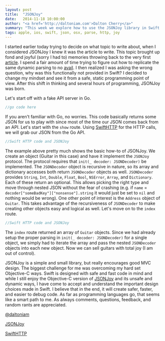 ```yaml
---
layout: post
title:  "JSONJoy"
date:   2014-11-18 10:00:00
author: "<a href='http://daltoniam.com'>Dalton Cherry</a>"
summary: "This week we explore how to use the JSONJoy library in Swift."
tags: apple, ios, swift, json, osx, parse, http, joy
---
```


I started earlier today trying to decide on what topic to write about, when I considered JSONJoy I knew it was the article to write. This topic brought up fond and joyful (sorry I had to) memories throwing back to the very first [article](/json-parsing.html). I spend a fair amount of time trying to figure out how to replicate the same dynamic parsing to no [avail](/reaction-swift-reflection.html). I then realized I was asking the wrong question, why was this functionally not provided in Swift? I decided to change my mindset and see it from a safe, static programming point of view. After this shift in thinking and several hours of programming, JSONJoy was born. 

Let's start off with a fake API server in Go.

```go
//go code here
```

If you aren't familiar with Go, no worries. This code basically returns some JSON for us to play with since most of the time our JSON comes back from an API. Let's start with the `show` route. Using [SwiftHTTP](https://github.com/daltoniam/SwiftHTTP) for the HTTP calls, we will grab our JSON from the Go API.

```swift
//Swift HTTP code and JSONJoy
```

The example above pretty much shows the basic how-to of JSONJoy. We create an object (Guitar in this case) and have it implement the `JSONJoy` protocol. The protocol requires that `init(_ decoder: JSONDecoder)` be implemented. The `JSONDecoder` object is recursive in nature, so its array and dictionary accesses both return `JSONDecoder` objects as well. `JSONDecoder` provides `String`, `Int`, `Double`, `Float`, `Bool`, `NSError`, `Array`, and `Dictionary`. Each of these return an optional. This allows picking the right type and move through nested JSON without the fear of crashing (e.g. if `name` = `decoder["someBadKey"]["nonsense"].string` it would just be set to `nil` and nothing would be wrong). One other point of interest is the `Address` object of `Guitar`. This takes advantage of the recursiveness of `JSONDecoder` to make creating other objects easy and logical as well. Let's move on to the `index` route.

```swift
//Swift HTTP code and JSONJoy
```

The `index` route returned an array of `Guitar` objects. Since we had already setup the proper parsing in `init(_ decoder: JSONDecoder)` for a single object, we simply had to iterate the array and pass the nested `JSONDecoder` objects into each new object. Now we can sell guitars with total joy (I am out of control).

JSONJoy is a simple and small library, but really encourages good MVC design. The biggest challenge for me was overcoming my hard set Objective-C ways. Swift is designed with safe and fast code in mind and while I still enjoy the Objective-C version of [JSONJoy](https://github.com/daltoniam/JSONJoy) and its unsafe and dynamic ways, I have come to accept and understand the important design choices made in Swift. I believe that in the end, it will create safer, faster, and easier to debug code. As far as programming languages go, that seems like a smart path to me. As always comments, questions, feedback, and random rants are appreciated.


[@daltoniam](https://twitter.com/daltoniam)

[JSONJoy](https://github.com/daltoniam/JSONJoy-Swift)

[SwiftHTTP](https://github.com/daltoniam/SwiftHTTP)






